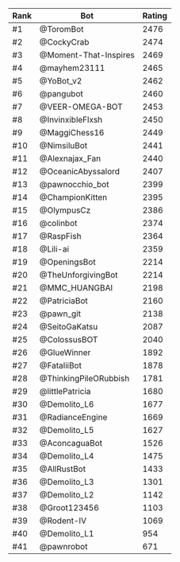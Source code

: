 Rank|Bot|Rating
---|---|---
#1|@ToromBot|2476
#2|@CockyCrab|2474
#3|@Moment-That-Inspires|2469
#4|@mayhem23111|2465
#5|@YoBot_v2|2462
#6|@pangubot|2460
#7|@VEER-OMEGA-BOT|2453
#8|@InvinxibleFlxsh|2450
#9|@MaggiChess16|2449
#10|@NimsiluBot|2441
#11|@Alexnajax_Fan|2440
#12|@OceanicAbyssalord|2407
#13|@pawnocchio_bot|2399
#14|@ChampionKitten|2395
#15|@OlympusCz|2386
#16|@colinbot|2374
#17|@RaspFish|2364
#18|@Lili-ai|2359
#19|@OpeningsBot|2214
#20|@TheUnforgivingBot|2214
#21|@MMC_HUANGBAI|2198
#22|@PatriciaBot|2160
#23|@pawn_git|2138
#24|@SeitoGaKatsu|2087
#25|@ColossusBOT|2040
#26|@GlueWinner|1892
#27|@FataliiBot|1878
#28|@ThinkingPileORubbish|1781
#29|@littlePatricia|1680
#30|@Demolito_L6|1677
#31|@RadianceEngine|1669
#32|@Demolito_L5|1627
#33|@AconcaguaBot|1526
#34|@Demolito_L4|1475
#35|@AllRustBot|1433
#36|@Demolito_L3|1301
#37|@Demolito_L2|1142
#38|@Groot123456|1103
#39|@Rodent-IV|1069
#40|@Demolito_L1|954
#41|@pawnrobot|671
